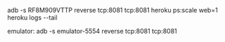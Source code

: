 adb -s RF8M909VTTP reverse tcp:8081 tcp:8081
heroku ps:scale web=1
heroku logs --tail

emulator:
adb -s emulator-5554 reverse tcp:8081 tcp:8081